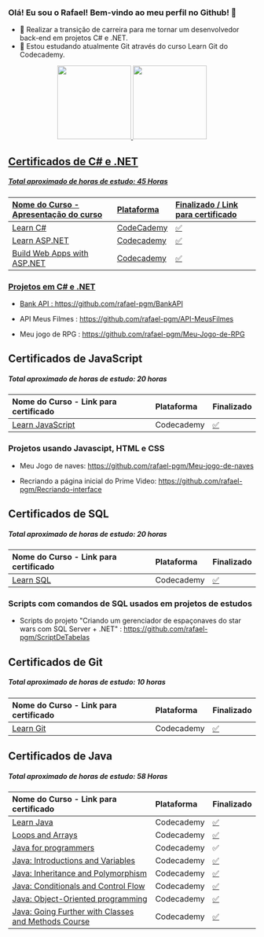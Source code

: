 ### Olá! Eu sou o Rafael! Bem-vindo ao meu perfil no Github! 👋






- 🔭 Realizar a transição de carreira para me tornar um desenvolvedor back-end em projetos C# e .NET.
- 🌱 Estou estudando atualmente Git através do curso Learn Git do Codecademy.


<div align="center">
  <a href="https://github.com/rafael-pgm">
  <img height="150em" src="https://github-readme-stats.vercel.app/api?username=rafael-pgm&show_icons=true&theme=dark&include_all_commits=true&count_private=true"/>
  <img height="150em" src="https://github-readme-stats.vercel.app/api/top-langs/?username=rafael-pgm&layout=compact&langs_count=7&theme=dark"/>
</div>
  
  
    
## Certificados de C# e .NET

##### **Total aproximado de horas de estudo:** 45 Horas


| Nome do Curso - Apresentação do curso |Plataforma| Finalizado / Link para certificado
|:--- |:--- |:--- |
|[Learn C#](https://www.codecademy.com/learn/learn-c-sharp)|CodeCademy|[:white_check_mark:](https://www.codecademy.com/profiles/rafaeldeFreitas8466922550/certificates/65f0ff88f4fc58e0536b3b51648dff24)
|[Learn ASP.NET](https://www.codecademy.com/learn/learn-asp-net)|Codecademy|[:white_check_mark:](https://www.codecademy.com/profiles/rafaeldeFreitas8466922550/certificates/6a4c3e274d5e0465254f0a2cf6052e44)
|[Build Web Apps with ASP.NET](https://www.codecademy.com/learn/paths/build-web-apps-with-asp-net)|Codecademy|[:white_check_mark:](https://www.codecademy.com/profiles/rafaeldeFreitas8466922550/certificates/5ec9a3897d4c940011f50142)
  
### Projetos em C# e .NET 
  
* Bank API : https://github.com/rafael-pgm/BankAPI
  
* API Meus Filmes : https://github.com/rafael-pgm/API-MeusFilmes
  
* Meu jogo de RPG : https://github.com/rafael-pgm/Meu-Jogo-de-RPG  
  
  
 ## Certificados de JavaScript

##### **Total aproximado de horas de estudo:** 20 horas 

|Nome do Curso - Link para certificado|Plataforma| Finalizado
|:--- |:--- |:--- |
|[Learn JavaScript](https://www.codecademy.com/learn/introduction-to-javascript)|Codecademy|[:white_check_mark:](https://www.codecademy.com/profiles/rafaeldeFreitas8466922550/certificates/705dcb15de0da4dd9d9fc4f3274b430e)
  
### Projetos usando Javascipt, HTML e CSS  
  
  * Meu Jogo de naves: https://github.com/rafael-pgm/Meu-jogo-de-naves
  
  * Recriando a página inicial do Prime Video: https://github.com/rafael-pgm/Recriando-interface
  
  
## Certificados de SQL

##### **Total aproximado de horas de estudo:** 20 horas 

|Nome do Curso - Link para certificado|Plataforma| Finalizado
|:--- |:--- |:--- |
|[Learn SQL](https://www.codecademy.com/learn/learn-sql)|Codecademy|[:white_check_mark:](https://www.codecademy.com/profiles/rafaeldeFreitas8466922550/certificates/042a4e5884e3eb6ea1f2a12be6abb851)
  
### Scripts com comandos de SQL usados em projetos de estudos
  
* Scripts do projeto "Criando um gerenciador de espaçonaves do star wars com SQL Server + .NET" :  https://github.com/rafael-pgm/ScriptDeTabelas
  
 ## Certificados de Git

##### **Total aproximado de horas de estudo:** 10 horas 

|Nome do Curso - Link para certificado|Plataforma| Finalizado
|:--- |:--- |:--- |
|[Learn Git](https://www.codecademy.com/learn/learn-git)|Codecademy|[:white_check_mark:](https://www.codecademy.com/profiles/rafaeldeFreitas8466922550/certificates/a8ab218d5950c29861635cc0bf12fd13)

## Certificados de Java

##### **Total aproximado de horas de estudo:** 58 Horas


|Nome do Curso - Link para certificado|Plataforma| Finalizado
|:--- |:--- |:--- |
|[Learn Java](https://www.codecademy.com/learn/learn-java)|Codecademy|[:white_check_mark:](https://www.codecademy.com/profiles/rafaeldeFreitas8466922550/certificates/d3f89367b558583e361640f778191345)
|[Loops and Arrays](https://www.codecademy.com/learn/java-loops-and-arrays)|Codecademy|[:white_check_mark:](https://www.codecademy.com/profiles/rafaeldeFreitas8466922550/certificates/deed3d23a4d60bcf88d0879d1628d98d)
|[Java for programmers](https://www.codecademy.com/learn/java-for-programmers)|Codecademy|:white_check_mark:
|[Java: Introductions and Variables](https://www.codecademy.com/learn/java-introductions-and-variables)|Codecademy|[:white_check_mark:](https://www.codecademy.com/profiles/rafaeldeFreitas8466922550/certificates/8149b07e106bb4b49aad31a6432bf648)  
|[Java: Inheritance and Polymorphism](https://www.codecademy.com/learn/java-inheritance-and-polymorphism)|Codecademy|[:white_check_mark:](https://www.codecademy.com/profiles/rafaeldeFreitas8466922550/certificates/69cb3e8083ed4c2866b8ac264adf8512)  
|[Java: Conditionals and Control Flow](https://www.codecademy.com/learn/java-conditionals-and-control-flow)|Codecademy|[:white_check_mark:](https://www.codecademy.com/profiles/rafaeldeFreitas8466922550/certificates/36081e84299196c1c909061be59c5cf9)  
|[Java: Object-Oriented programming](https://www.codecademy.com/learn/java-object-oriented-programming)|Codecademy|[:white_check_mark:](https://www.codecademy.com/profiles/rafaeldeFreitas8466922550/certificates/23a06f0af71448c0a2ed456d6191e11e)
|[Java: Going Further with Classes and Methods Course](https://www.codecademy.com/learn/java-going-further-with-classes-and-methods)|Codecademy|[:white_check_mark:](https://www.codecademy.com/profiles/rafaeldeFreitas8466922550/certificates/02c8c9f4eed7545e0b4cc37a785ae026)  
  

  

